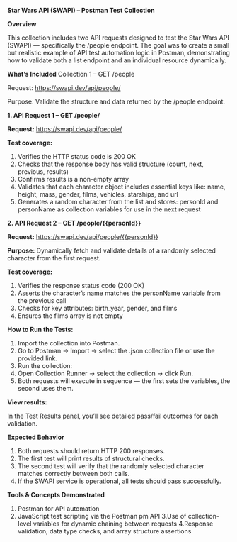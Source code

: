 **Star Wars API (SWAPI) – Postman Test Collection**

**Overview**

This collection includes two API requests designed to test the Star Wars API (SWAPI) — specifically the /people endpoint.
The goal was to create a small but realistic example of API test automation logic in Postman, demonstrating how to validate both a list endpoint and an individual resource dynamically.

**What’s Included**
Collection 1 – GET /people

Request:
https://swapi.dev/api/people/

Purpose:
Validate the structure and data returned by the /people endpoint.

**1. API Request 1 – GET /people/**

**Request:**
https://swapi.dev/api/people/

**Test coverage:**

1. Verifies the HTTP status code is 200 OK
2. Checks that the response body has valid structure (count, next, previous, results)
3. Confirms results is a non-empty array
4. Validates that each character object includes essential keys like:
  name, height, mass, gender, films, vehicles, starships, and url
5. Generates a random character from the list and stores:
personId and personName as collection variables for use in the next request

**2️. API Request 2 – GET /people/{{personId}}**

**Request:**
https://swapi.dev/api/people/{{personId}}

**Purpose:**
Dynamically fetch and validate details of a randomly selected character from the first request.

**Test coverage:**

1. Verifies the response status code (200 OK)
2. Asserts the character’s name matches the personName variable from the previous call
3. Checks for key attributes: birth_year, gender, and films
4. Ensures the films array is not empty

**How to Run the Tests:**

1. Import the collection into Postman.
2. Go to Postman → Import → select the .json collection file or use the provided link.
3. Run the collection:
4. Open Collection Runner → select the collection → click Run.
5. Both requests will execute in sequence — the first sets the variables, the second uses them.

**View results:**

In the Test Results panel, you’ll see detailed pass/fail outcomes for each validation.

**Expected Behavior**

1. Both requests should return HTTP 200 responses.
2. The first test will print results of structural checks.
3. The second test will verify that the randomly selected character matches correctly between both calls.
4. If the SWAPI service is operational, all tests should pass successfully.

**Tools & Concepts Demonstrated**

1. Postman for API automation
2. JavaScript test scripting via the Postman pm API
3.Use of collection-level variables for dynamic chaining between requests
4.Response validation, data type checks, and array structure assertions

